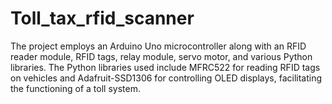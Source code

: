 # Toll_tax_rfid_scanner
The project employs an Arduino Uno microcontroller along with an RFID reader module, RFID tags, relay module, servo motor, and various Python libraries. The Python libraries used include MFRC522 for reading RFID tags on vehicles and Adafruit-SSD1306 for controlling OLED displays, facilitating the functioning of a toll system.
